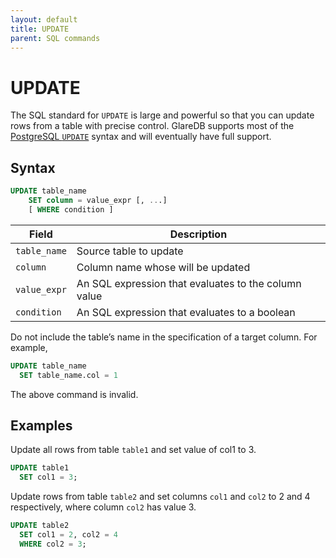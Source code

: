 ```yaml
---
layout: default
title: UPDATE
parent: SQL commands
---
```


# UPDATE

The SQL standard for `UPDATE` is large and powerful
so that you can update rows from a table with precise
control. GlareDB supports most of the [PostgreSQL `UPDATE`]
syntax and will eventually have full support.

## Syntax

```sql
UPDATE table_name
    SET column = value_expr [, ...]
    [ WHERE condition ]
```

| Field        | Description                                          |
| ------------ | ---------------------------------------------------- |
| `table_name` | Source table to update                               |
| `column`     | Column name whose will be updated                    |
| `value_expr` | An SQL expression that evaluates to the column value |
| `condition`  | An SQL expression that evaluates to a boolean        |

Do not include the table’s name in the specification of a target column.
For example,

```sql
UPDATE table_name
  SET table_name.col = 1
```

The above command is invalid.

## Examples

Update all rows from table `table1` and set value of col1 to 3.

```sql
UPDATE table1
  SET col1 = 3;
```

Update rows from table `table2` and set columns `col1` and `col2` to
2 and 4 respectively, where column `col2` has value 3.

```sql
UPDATE table2
  SET col1 = 2, col2 = 4
  WHERE col2 = 3;
```

[PostgreSQL `UPDATE`]: https://www.postgresql.org/docs/current/sql-update.html
